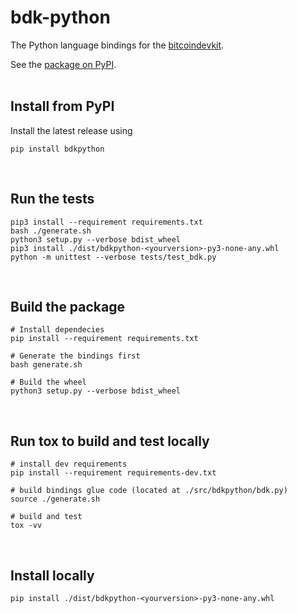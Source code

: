 # bdk-python
The Python language bindings for the [bitcoindevkit](https://github.com/bitcoindevkit).

See the [package on PyPI](https://pypi.org/project/bdkpython/).  
<br/>

## Install from PyPI
Install the latest release using
```shell
pip install bdkpython
```
<br/>

## Run the tests
```shell
pip3 install --requirement requirements.txt
bash ./generate.sh
python3 setup.py --verbose bdist_wheel
pip3 install ./dist/bdkpython-<yourversion>-py3-none-any.whl
python -m unittest --verbose tests/test_bdk.py
```
<br/>

## Build the package
```shell
# Install dependecies
pip install --requirement requirements.txt

# Generate the bindings first
bash generate.sh

# Build the wheel
python3 setup.py --verbose bdist_wheel
```
<br/>

## Run tox to build and test locally
```shell
# install dev requirements
pip install --requirement requirements-dev.txt

# build bindings glue code (located at ./src/bdkpython/bdk.py)
source ./generate.sh

# build and test
tox -vv
```
<br/>

## Install locally
```shell
pip install ./dist/bdkpython-<yourversion>-py3-none-any.whl
```
